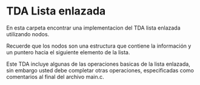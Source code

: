 # TDA Lista enlazada
En esta carpeta encontrar una implementacion del TDA lista enlazada utilizando nodos.

Recuerde que los nodos son una estructura que contiene la información y un puntero hacia el siguiente elemento de la lista.

Este TDA incluye algunas de las operaciones basicas de la lista enlazada, sin embargo usted debe completar otras operaciones, especificadas como comentarios al final del archivo main.c.
